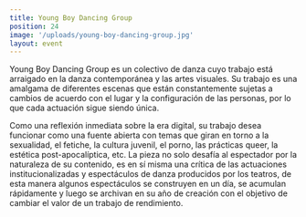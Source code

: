```yaml
---
title: Young Boy Dancing Group
position: 24
image: '/uploads/young-boy-dancing-group.jpg'
layout: event
---
```


Young Boy Dancing Group es un colectivo de danza cuyo trabajo está arraigado en la danza contemporánea y las artes visuales. Su trabajo es una amalgama de diferentes escenas que están constantemente sujetas a cambios de acuerdo con el lugar y la configuración de las personas, por lo que cada actuación sigue siendo única.

Como una reflexión inmediata sobre la era digital, su trabajo desea funcionar como una fuente abierta con temas que giran en torno a la sexualidad, el fetiche, la cultura juvenil, el porno, las prácticas queer, la estética post-apocalíptica, etc. La pieza no solo desafía al espectador por la naturaleza de su contenido, es en sí misma una crítica de las actuaciones institucionalizadas y espectáculos de danza producidos por los teatros, de esta manera algunos espectáculos se construyen en un día, se acumulan rápidamente y luego se archivan en su año de creación con el objetivo de cambiar el valor de un trabajo de rendimiento.
